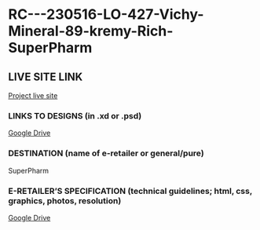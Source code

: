 # RC---230516-LO-427-Vichy-Mineral-89-kremy-Rich-SuperPharm

## LIVE SITE LINK

[Project live site](https://estorelabs.github.io/RC---230516-LO-427-Vichy-Mineral-89-kremy-Rich-SuperPharm/3337875839501)

### LINKS TO DESIGNS (in .xd or .psd)

[Google Drive](https://drive.google.com/drive/folders/1zrZCNRWMhlwSLDHh-yZI_tRl3neDUSja)

### DESTINATION (name of e-retailer or general/pure)

SuperPharm

### E-RETAILER’S SPECIFICATION (technical guidelines; html, css, graphics, photos, resolution)

[Google Drive](https://docs.google.com/document/d/1zHYgUAydF7twtyznSh93bZT1k2B6k65W5H3Mow_lzn0/edit?usp=share_link)
